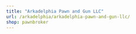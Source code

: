 ```yaml
---
title: "Arkadelphia Pawn and Gun LLC"
url: /arkadelphia/arkadelphia-pawn-and-gun-llc/
shop: pawnbroker
---
```

